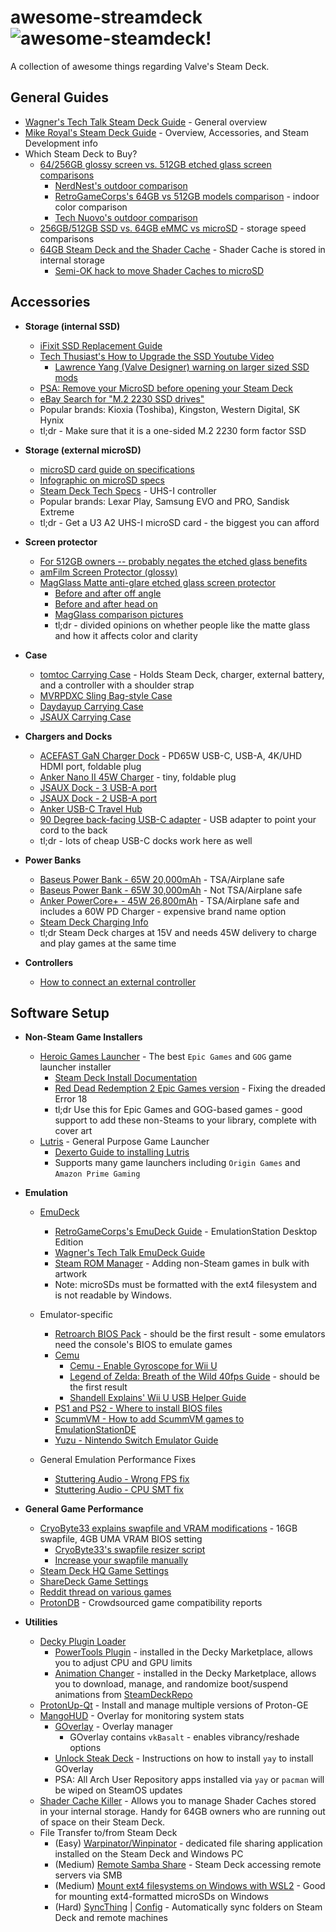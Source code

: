 # awesome-streamdeck ![awesome-steamdeck!](https://img.shields.io/badge/awesome-steam%20deck-blue "awesome steam deck badge")
A collection of awesome things regarding Valve's Steam Deck.

## General Guides
- [Wagner's Tech Talk Steam Deck Guide](https://wagnerstechtalk.com/steamdeck/) - General overview
- [Mike Royal's Steam Deck Guide](https://github.com/mikeroyal/Steam-Deck-Guide) - Overview, Accessories, and Steam Development info
- Which Steam Deck to Buy?
    - [64/256GB glossy screen vs. 512GB etched glass screen comparisons](https://www.reddit.com/r/SteamDeck/comments/ozcp0z/steam_deck_glass_vs_antiglare_etched_glass/)
        - [NerdNest's outdoor comparison](https://www.youtube.com/watch?v=U3XvcoBt_YI)
        - [RetroGameCorps's 64GB vs 512GB models comparison](https://www.youtube.com/watch?v=jApCGIFS1JI) - indoor color comparison
        - [Tech Nuovo's outdoor comparison](https://www.youtube.com/watch?v=XtzQ9WrYr_8)
    - [256GB/512GB SSD vs. 64GB eMMC vs microSD](https://www.youtube.com/watch?v=4AIY5wH77Po) - storage speed comparisons
    - [64GB Steam Deck and the Shader Cache](https://www.reddit.com/r/SteamDeck/comments/vu7s24/some_observations_with_the_64gb_steam_deck_shader/) - Shader Cache is stored in internal storage
        - [Semi-OK hack to move Shader Caches to microSD](https://www.reddit.com/r/SteamDeck/comments/tz9rza/is_shader_cache_and_compatdata_filling_your_64gb/)

## Accessories
- **Storage (internal SSD)**
    - [iFixit SSD Replacement Guide](https://www.ifixit.com/Guide/Steam+Deck+SSD+Replacement/148989)
    - [Tech Thusiast's How to Upgrade the SSD Youtube Video](https://www.youtube.com/watch?v=pwEo2qwPfig)
        - [Lawrence Yang (Valve Designer) warning on larger sized SSD mods](https://twitter.com/lawrenceyang/status/1540863166438969345)
    - [PSA: Remove your MicroSD before opening your Steam Deck](https://www.reddit.com/r/SteamDeck/comments/tsdjxz/psa_dont_forget_to_remove_your_microsd_card/)
    - [eBay Search for "M.2 2230 SSD drives"](https://www.ebay.com/sch/i.html?_nkw=2230+ssd)
    - Popular brands: Kioxia (Toshiba), Kingston, Western Digital, SK Hynix
    - tl;dr - Make sure that it is a one-sided M.2 2230 form factor SSD

- **Storage (external microSD)**
    - [microSD card guide on specifications](https://www.reddit.com/r/SteamDeck/comments/x1wasq/psa_a_microsd_card_guide_that_seems_to_be_sorely/)
    - [Infographic on microSD specs](https://www.reddit.com/r/SteamDeck/comments/tgzepn/just_as_info_i_know_there_are_alot_of_experts/)
    - [Steam Deck Tech Specs](https://store.steampowered.com/steamdeck#SaleSection_24468) - UHS-I controller
    - Popular brands: Lexar Play, Samsung EVO and PRO, Sandisk Extreme
    - tl;dr - Get a U3 A2 UHS-I microSD card - the biggest you can afford

- **Screen protector**
    - [For 512GB owners -- probably negates the etched glass benefits](https://www.reddit.com/r/SteamDeck/comments/tc8g4p/people_with_steam_decks_especially_the_512_gb/)
    - [amFilm Screen Protector (glossy)](https://www.amazon.com/amFilm-Screen-Protector-Compatible-Steam/dp/B09TPF6NQ8)
    - [MagGlass Matte anti-glare etched glass screen protector](https://www.amazon.com/dp/B09X82S4XL/)
        - [Before and after off angle](https://www.reddit.com/r/SteamDeck/comments/tzgylh/before_and_after_applying_the_magglass_antiglare/)
        - [Before and after head on](https://www.reddit.com/r/SteamDeck/comments/w7i365/just_receiced_my_magglass_matte_screen_protector/)
        - [MagGlass comparison pictures](https://www.reddit.com/r/SteamDeck/comments/y4xs7s/magglass_strong_avoid_if_you_want_to_retain_any/)
        - tl;dr - divided opinions on whether people like the matte glass and how it affects color and clarity

- **Case**
    - [tomtoc Carrying Case](https://www.amazon.com/dp/B09ZYFV1GD/) - Holds Steam Deck, charger, external battery, and a controller with a shoulder strap
    - [MVRPDXC Sling Bag-style Case](https://www.amazon.com/dp/B0B2QRVPGL/)
    - [Daydayup Carrying Case](https://www.amazon.com/dp/B09STVV9M8/)
    - [JSAUX Carrying Case](https://www.amazon.com/dp/B09ZB1RZ2G/)

- **Chargers and Docks**
    - [ACEFAST GaN Charger Dock](https://www.amazon.com/gp/product/B09W5T391Z/) - PD65W USB-C, USB-A, 4K/UHD HDMI port, foldable plug
    - [Anker Nano II 45W Charger](https://www.amazon.com/dp/B08T5QVTKW/) - tiny, foldable plug
    - [JSAUX Dock - 3 USB-A port](https://www.amazon.com/dp/B0B7HVZNMB)
    - [JSAUX Dock - 2 USB-A port](https://www.amazon.com/dp/B0B28PCDM2)
    - [Anker USB-C Travel Hub](https://www.amazon.com/dp/B07ZVKTP53/)
    - [90 Degree back-facing USB-C adapter](https://www.amazon.com/dp/B0B9T7X22Z) - USB adapter to point your cord to the back
    - tl;dr - lots of cheap USB-C docks work here as well

- **Power Banks**
    - [Baseus Power Bank - 65W 20,000mAh](https://www.amazon.com/dp/B08THCNNCS) - TSA/Airplane safe
    - [Baseus Power Bank - 65W 30,000mAh](https://www.amazon.com/dp/B08JV4W4NY/) - Not TSA/Airplane safe
    - [Anker PowerCore+ - 45W 26,800mAh](https://www.amazon.com/dp/B07XRJZXKY/) - TSA/Airplane safe and includes a 60W PD Charger - expensive brand name option
    - [Steam Deck Charging Info](https://www.reddit.com/r/SteamDeck/comments/ub0ai4/a_few_important_things_about_charging_the_deck/)
    - tl;dr Steam Deck charges at 15V and needs 45W delivery to charge and play games at the same time

- **Controllers**
  - [How to connect an external controller](https://www.lifewire.com/use-external-controllers-on-steam-deck-6544100)

## Software Setup
- **Non-Steam Game Installers**
    - [Heroic Games Launcher](https://heroicgameslauncher.com/) - The best `Epic Games` and `GOG` game launcher installer
        - [Steam Deck Install Documentation](https://github.com/Heroic-Games-Launcher/HeroicGamesLauncher/wiki/SteamDeck---Flatpak)
        - [Red Dead Redemption 2 Epic Games version](https://www.reddit.com/r/SteamDeck/comments/xzwuvf/red_dead_redemption_2_epic_games_version_now/) - Fixing the dreaded Error 18
        - tl;dr Use this for Epic Games and GOG-based games - good support to add these non-Steams to your library, complete with cover art
    - [Lutris](https://lutris.net/) - General Purpose Game Launcher
        - [Dexerto Guide to installing Lutris](https://www.dexerto.com/tech/how-to-install-epic-games-on-steam-deck-1894333/)
        - Supports many game launchers including `Origin Games` and `Amazon Prime Gaming`

- **Emulation**
    - [EmuDeck](https://www.emudeck.com/)
        - [RetroGameCorps's EmuDeck Guide](https://retrogamecorps.com/2022/10/16/steam-deck-emulation-starter-guide/) - EmulationStation Desktop Edition
        - [Wagner's Tech Talk EmuDeck Guide](https://wagnerstechtalk.com/sd-emudeck/)
        - [Steam ROM Manager](https://github.com/SteamGridDB/steam-rom-manager) - Adding non-Steam games in bulk with artwork
        - Note: microSDs must be formatted with the ext4 filesystem and is not readable by Windows.

    - Emulator-specific
        - [Retroarch BIOS Pack](https://www.google.com/search?q=Retroarch+BIOS+Pack+2022) - should be the first result - some emulators need the console's BIOS to emulate games
        - [Cemu](https://cemu.info/)
            - [Cemu - Enable Gyroscope for Wii U](https://steamdeckhq.com/tips-and-guides/enable-gyroscope-for-cemu-on-deck/)
            - [Legend of Zelda: Breath of the Wild 40fps Guide](https://www.google.com/search?q=legend+of+zelda+breath+of+the+wild+40fps+guide+reddit) - should be the first result
            - [Shandell Explains' Wii U USB Helper Guide](https://www.youtube.com/watch?v=YBNRJJK0KHo)
        - [PS1 and PS2 - Where to install BIOS files](https://www.reddit.com/r/SteamDeck/comments/ty18d4/emudeck_wont_run_psx_ps2_games/)
        - [ScummVM - How to add ScummVM games to EmulationStationDE](https://gitlab.com/es-de/emulationstation-de/-/blob/master/USERGUIDE.md#scummvm)
        - [Yuzu - Nintendo Switch Emulator Guide](https://www.youtube.com/watch?v=DvM8FzxDqHQ)

    - General Emulation Performance Fixes
        - [Stuttering Audio - Wrong FPS fix](https://www.reddit.com/r/SteamDeck/comments/v69ex5/dont_be_like_me_if_youre_experiencing_stutter_in/)
        - [Stuttering Audio - CPU SMT fix](https://www.reddit.com/r/SteamDeck/comments/uj4522/lpt_getting_emulator_stuttering_try_disabling_cpu/)

- **General Game Performance**
    - [CryoByte33 explains swapfile and VRAM modifications](https://www.youtube.com/watch?v=3iivwka513Y) - 16GB swapfile, 4GB UMA VRAM BIOS setting
        - [CryoByte33's swapfile resizer script](https://github.com/CryoByte33/steam-deck-swap-resizer)
        - [Increase your swapfile manually](https://www.reddit.com/r/SteamDeck/comments/waiujt/how_to_increase_the_swap_on_the_deck/)
    - [Steam Deck HQ Game Settings](https://steamdeckhq.com/game-settings/)
    - [ShareDeck Game Settings](https://sharedeck.games/)
    - [Reddit thread on various games](https://www.reddit.com/r/SteamDeck/comments/uk1ksk/optimized_steam_deck_performanceimage_quality/)
    - [ProtonDB](https://www.protondb.com) - Crowdsourced game compatibility reports

- **Utilities**
    - [Decky Plugin Loader](https://github.com/SteamDeckHomebrew/decky-loader)
        - [PowerTools Plugin](https://github.com/NGnius/PowerTools) - installed in the Decky Marketplace, allows you to adjust CPU and GPU limits
        - [Animation Changer](https://github.com/TheLogicMaster/SDH-AnimationChanger) - installed in the Decky Marketplace, allows you to download, manage, and randomize boot/suspend animations from [SteamDeckRepo](https://steamdeckrepo.com/)
    - [ProtonUp-Qt](https://davidotek.github.io/protonup-qt/) - Install and manage multiple versions of Proton-GE
    - [MangoHUD](https://github.com/flightlessmango/MangoHud) - Overlay for monitoring system stats
        - [GOverlay](https://github.com/benjamimgois/goverlay) - Overlay manager
            - GOverlay contains `vkBasalt` - enables vibrancy/reshade options
        - [Unlock Steak Deck](https://christitus.com/unlock-steam-deck/) - Instructions on how to install `yay` to install GOverlay
        - PSA: All Arch User Repository apps installed via `yay` or `pacman` will be wiped on SteamOS updates
    - [Shader Cache Killer](https://github.com/scawp/Steam-Deck.Shader-Cache-Killer) - Allows you to manage Shader Caches stored in your internal storage.  Handy for 64GB owners who are running out of space on their Steam Deck.
    - File Transfer to/from Steam Deck
        - (Easy) [Warpinator/Winpinator](https://steamdeckhq.com/tips-and-guides/warpinator-wireless-transfer-from-windows/) - dedicated file sharing application installed on the Steam Deck and Windows PC
        - (Medium) [Remote Samba Share](https://steamcommunity.com/app/1675200/discussions/0/3186865924590340398/#c3186865924600569501) - Steam Deck accessing remote servers via SMB
        - (Medium) [Mount ext4 filesystems on Windows with WSL2](https://www.bleepingcomputer.com/news/microsoft/windows-10-now-lets-you-mount-linux-ext4-filesystems-in-wsl-2/) -  Good for mounting ext4-formatted microSDs on Windows
        - (Hard) [SyncThing](https://www.gamingonlinux.com/2022/03/syncthing-is-a-great-way-to-transfer-files-from-pc-to-steam-deck/) | [Config](https://www.reddit.com/r/SteamDeck/comments/vocyi5/start_syncthing_automatically_on_steamdeck_even/) - Automatically sync folders on Steam Deck and remote machines
